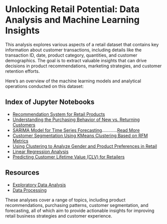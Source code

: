 # Unlocking Retail Potential: Data Analysis and Machine Learning Insights

This analysis explores various aspects of a retail dataset that contains key information about customer transactions, including details like the transaction ID, date, product category, quantities, and customer demographics. The goal is to extract valuable insights that can drive decisions in product recommendations, marketing strategies, and customer retention efforts.

Here’s an overview of the machine learning models and analytical operations conducted on this dataset:

## Index of Jupyter Notebooks

- [Recommendation System for Retail Products](ProductRecomendation.ipynb)
- [Understanding the Purchasing Behavior of New vs. Returning Customers](new_vs_returning-2.ipynb)
- [SARIMA Model for Time Series Forecasting](sarima.ipynb)............[Read More](SARIMA_README.md) 
- [Customer Segmentation Using KMeans Clustering Based on RFM Metrics](RFM%20Metrics.ipynb)
- [Using Clustering to Analyze Gender and Product Preferences in Retail](product_categories_vs_gender.ipynb)
- [Linear Regression Analysis](simple_linear_regression.ipynb)
- [Predicting Customer Lifetime Value (CLV) for Retailers](CLV.ipynb)

## Resources
- [Exploratory Data Analysis](https://github.com/Team9DSI/Retail-Sales-and-Customer-Demographics/blob/main/data/processed/EDA_Srujana.ipynb)
- [Data Processing](https://github.com/Team9DSI/Retail-Sales-and-Customer-Demographics/blob/main/data/DataProcessing.ipynb)
  
These analyses cover a range of topics, including product recommendations, purchasing patterns, customer segmentation, and forecasting, all of which aim to provide actionable insights for improving retail business strategies and customer experience.
